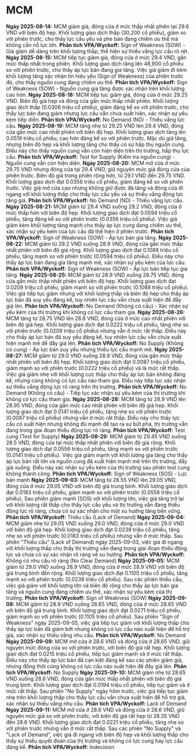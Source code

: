 # MCM

**Ngày 2025-08-14:** MCM giảm giá, đóng cửa ở mức thấp nhất phiên tại 29.6 VND với biên độ hẹp. Khối lượng giao dịch thấp (30,200 cổ phiếu), giảm so với phiên trước, cho thấy lực cầu yếu và phe bán đang chiếm ưu thế mà không cần nỗ lực lớn. **Phân tích VPA/Wyckoff:** Sign of Weakness (SOW) - Giá giảm dễ dàng trên khối lượng thấp, thể hiện sự thiếu vắng lực cầu rõ rệt.
**Ngày 2025-08-15:** MCM tiếp tục giảm giá, đóng cửa ở mức 29.4 VND, gần mức thấp nhất trong phiên. Khối lượng giao dịch tăng lên 48,900 cổ phiếu so với phiên trước, cho thấy áp lực bán đang gia tăng. Việc giá giảm đi kèm khối lượng tăng xác nhận tín hiệu yếu (Sign of Weakness) của phiên trước đó, cho thấy nguồn cung đang chiếm ưu thế. **Phân tích VPA/Wyckoff:** Sign of Weakness (SOW) - Nguồn cung gia tăng được xác nhận trên khối lượng cao hơn.
**Ngày 2025-08-18:** MCM tiếp tục giảm giá, đóng cửa ở mức 29.25 VND. Biên độ giá hẹp và đóng cửa gần mức thấp nhất phiên. Khối lượng giao dịch thấp (0.0306 triệu cổ phiếu), giảm đáng kể so với phiên trước, cho thấy lực bán đang giảm nhưng lực cầu vẫn chưa xuất hiện, xác nhận sự yếu kém tiếp diễn. **Phân tích VPA/Wyckoff:** No Demand (ND) - Thiếu vắng lực cầu.
**Ngày 2025-08-19:** MCM tăng nhẹ từ 29.25 VND lên 29.4 VND, đóng cửa gần mức cao nhất phiên với biên độ hẹp. Khối lượng giao dịch tăng lên 0.0519 triệu cổ phiếu, cao hơn đáng kể so với phiên trước. Mặc dù giá tăng, nhưng biên độ hẹp và khối lượng tăng cho thấy có sự hấp thụ nguồn cung. Điều này cho thấy nguồn cung vẫn còn hiện diện trên thị trường, hấp thụ lực cầu. **Phân tích VPA/Wyckoff:** Test for Supply (Kiểm tra nguồn cung) - Nguồn cung vẫn còn hiện diện.
**Ngày 2025-08-20:** MCM mở cửa ở mức 29.75 VND nhưng đóng cửa tại 29.4 VND, giữ nguyên mức giá đóng cửa của phiên trước. Biên độ giá trong phiên rộng hơn, từ 29.1 VND đến 29.75 VND. Khối lượng giao dịch đạt 0.0356 triệu cổ phiếu, giảm đáng kể so với phiên trước. Việc giá mở cửa cao nhưng không giữ được đà tăng và đóng cửa đi ngang với khối lượng thấp cho thấy lực cầu yếu và sự thiếu vắng động lực tăng giá. **Phân tích VPA/Wyckoff:** No Demand (ND) - Thiếu vắng lực cầu.
**Ngày 2025-08-21:** MCM giảm từ 29.4 VND xuống 29.2 VND, đóng cửa ở mức thấp hơn với biên độ hẹp. Khối lượng giao dịch đạt 0.0594 triệu cổ phiếu, tăng đáng kể so với phiên trước (0.0356 triệu cổ phiếu). Việc giá giảm kèm khối lượng tăng mạnh cho thấy áp lực cung đang chiếm ưu thế, xác nhận sự yếu kém của lực cầu đã thể hiện ở phiên trước. **Phân tích VPA/Wyckoff:** Sign of Weakness (SOW) - Áp lực bán gia tăng.
**Ngày 2025-08-22:** MCM giảm từ 29.2 VND xuống 28.9 VND, đóng cửa gần mức thấp nhất phiên với biên độ giá rộng. Khối lượng giao dịch đạt 0.1088 triệu cổ phiếu, tăng mạnh so với phiên trước (0.0594 triệu cổ phiếu). Điều này cho thấy áp lực bán đang gia tăng mạnh mẽ, xác nhận sự yếu kém của lực cầu. **Phân tích VPA/Wyckoff:** Sign of Weakness (SOW) - Áp lực bán tiếp tục gia tăng.
**Ngày 2025-08-25:** MCM giảm từ 28.9 VND xuống 28.75 VND, đóng cửa gần mức thấp nhất phiên với biên độ hẹp. Khối lượng giao dịch đạt 0.0209 triệu cổ phiếu, giảm mạnh so với phiên trước (0.1088 triệu cổ phiếu). Việc giá tiếp tục giảm nhưng với khối lượng thấp và biên độ hẹp cho thấy áp lực bán đã suy yếu đáng kể, tuy nhiên lực cầu vẫn chưa xuất hiện để đẩy giá lên. **Phân tích VPA/Wyckoff:** No Demand (Không có cầu) - Xác nhận sự yếu kém của thị trường khi không có lực cầu tham gia.
**Ngày 2025-08-26:** MCM tăng từ 28.75 VND lên 28.8 VND, đóng cửa ở mức cao nhất phiên với biên độ giá hẹp. Khối lượng giao dịch đạt 0.0222 triệu cổ phiếu, tăng nhẹ so với phiên trước (0.0209 triệu cổ phiếu) nhưng vẫn ở mức rất thấp. Điều này cho thấy áp lực bán đã suy yếu đáng kể, tuy nhiên lực cầu vẫn chưa xuất hiện mạnh mẽ để đẩy giá lên. **Phân tích VPA/Wyckoff:** No Supply (Không có cung) - Áp lực bán suy yếu nhưng thiếu lực cầu mạnh mẽ.
**Ngày 2025-08-27:** MCM giảm từ 29.0 VND xuống 28.9 VND, đóng cửa gần mức thấp nhất phiên với biên độ hẹp. Khối lượng giao dịch đạt 0.0087 triệu cổ phiếu, giảm mạnh so với phiên trước (0.0222 triệu cổ phiếu) và là mức rất thấp. Việc giá giảm nhẹ với khối lượng cực thấp cho thấy áp lực bán không đáng kể, nhưng cũng không có lực cầu nào tham gia. Điều này tiếp tục xác nhận sự thiếu vắng động lực rõ ràng trên thị trường. **Phân tích VPA/Wyckoff:** No Demand (Không có cầu) - Tiếp tục xác nhận sự yếu kém của thị trường khi không có lực cầu tham gia.
**Ngày 2025-08-28:** MCM tăng từ 28.9 VND lên 28.95 VND, đóng cửa gần mức cao nhất phiên với biên độ giá hẹp. Khối lượng giao dịch đạt 0.0141 triệu cổ phiếu, tăng nhẹ so với phiên trước (0.0087 triệu cổ phiếu) nhưng vẫn ở mức rất thấp. Điều này cho thấy lực cầu có xuất hiện nhưng không đủ mạnh để tạo ra sự bứt phá, thị trường vẫn đang trong giai đoạn thiếu động lực rõ ràng. **Phân tích VPA/Wyckoff:** Test cung (Test for Supply)
**Ngày 2025-08-29:** MCM giảm từ 29.45 VND xuống 28.5 VND, đóng cửa tại mức thấp nhất phiên với biên độ giá rộng. Khối lượng giao dịch đạt 0.0556 triệu cổ phiếu, tăng mạnh so với phiên trước (0.0141 triệu cổ phiếu). Việc giá giảm mạnh với khối lượng gia tăng cho thấy áp lực bán rất lớn và nguồn cung đã xuất hiện mạnh mẽ trên thị trường, đẩy giá xuống. Điều này xác nhận sự yếu kém của thị trường sau phiên test cung không thành công. **Phân tích VPA/Wyckoff:** Sign of Weakness (SOS) - Lực bán mạnh
**Ngày 2025-09-03:** MCM tăng từ 28.55 VND lên 29.05 VND, đóng cửa ở mức 29.05 VND với biên độ giá trung bình. Khối lượng giao dịch đạt 0.0183 triệu cổ phiếu, giảm mạnh so với phiên trước (0.0556 triệu cổ phiếu). Sau phiên giảm mạnh (SOS) với khối lượng lớn, việc giá tăng trở lại với khối lượng rất thấp cho thấy lực cầu yếu và thị trường vẫn đang thiếu động lực rõ ràng, chưa có sự xác nhận cho một xu hướng tăng bền vững. **Phân tích VPA/Wyckoff:** Thiếu cầu (Lack of Demand)
**Ngày 2025-09-04:** MCM giảm nhẹ từ 29.05 VND xuống 29.0 VND, đóng cửa ở mức 29.0 VND với biên độ giá hẹp. Khối lượng giao dịch đạt 0.0239 triệu cổ phiếu, tăng nhẹ so với phiên trước (0.0183 triệu cổ phiếu) nhưng vẫn ở mức thấp. Sau phiên "Thiếu cầu" (Lack of Demand) ngày 2025-09-03, việc giá đi ngang với khối lượng thấp cho thấy thị trường vẫn đang trong giai đoạn thiếu động lực và chưa có sự xác nhận rõ ràng về xu hướng. **Phân tích VPA/Wyckoff:** Không có nhu cầu rõ ràng (No Clear Demand)
**Ngày 2025-09-05:** MCM giảm từ 29.0 VND xuống 28.9 VND, đóng cửa ở mức 28.9 VND với biên độ giá trung bình đến rộng. Khối lượng giao dịch đạt 0.1105 triệu cổ phiếu, tăng mạnh so với phiên trước (0.0239 triệu cổ phiếu). Sau các phiên thiếu cầu, việc giá giảm với khối lượng lớn và biên độ rộng cho thấy áp lực bán gia tăng và nguồn cung đang chiếm ưu thế, xác nhận sự yếu kém của thị trường. **Phân tích VPA/Wyckoff:** Sign of Weakness (SOW)
**Ngày 2025-09-08:** MCM giảm từ 28.9 VND xuống 28.65 VND, đóng cửa ở mức 28.65 VND với biên độ giá trung bình. Khối lượng giao dịch đạt 0.0271 triệu cổ phiếu, giảm mạnh so với phiên trước (0.1105 triệu cổ phiếu). Sau phiên "Sign of Weakness" ngày 2025-09-05, việc giá tiếp tục giảm với khối lượng thấp cho thấy áp lực bán đã giảm bớt nhưng không có lực cầu nào xuất hiện để hỗ trợ giá, xác nhận sự thiếu vắng nhu cầu. **Phân tích VPA/Wyckoff:** No Demand
**Ngày 2025-09-09:** MCM mở cửa ở 28.6 VND và đóng cửa ở 28.65 VND, giữ nguyên mức đóng cửa so với phiên trước, với biên độ giá rất hẹp. Khối lượng giao dịch đạt 0.0215 triệu cổ phiếu, tiếp tục giảm mạnh và ở mức rất thấp. Điều này cho thấy áp lực bán đã cạn kiệt đáng kể sau các phiên giảm giá, nhưng đồng thời cũng không có lực cầu nào xuất hiện để đẩy giá lên. **Phân tích VPA/Wyckoff:** No Supply
**Ngày 2025-09-10:** MCM giảm nhẹ từ 28.65 VND xuống 28.6 VND, đóng cửa gần mức thấp nhất phiên với biên độ giá trung bình. Khối lượng giao dịch đạt 0.0194 triệu cổ phiếu, tiếp tục giảm và ở mức rất thấp. Sau phiên "No Supply" ngày hôm trước, việc giá tiếp tục giảm nhẹ trên khối lượng thấp cho thấy lực cầu vẫn chưa xuất hiện để hỗ trợ giá, xác nhận sự thiếu vắng nhu cầu. **Phân tích VPA/Wyckoff:** Lack of Demand
**Ngày 2025-09-11:** MCM mở cửa ở 28.6 VND và đóng cửa ở 28.6 VND, giữ nguyên mức giá so với phiên trước, với biên độ giá rất hẹp từ 28.35 VND đến 28.6 VND. Khối lượng giao dịch đạt 0.0221 triệu cổ phiếu, tăng nhẹ so với phiên trước nhưng vẫn ở mức rất thấp. Sau các phiên "No Supply" và "Lack of Demand", việc giá đi ngang với biên độ hẹp và khối lượng thấp cho thấy sự thiếu quyết đoán của thị trường và không có lực cung hay lực cầu đáng kể. **Phân tích VPA/Wyckoff:** Indecision
